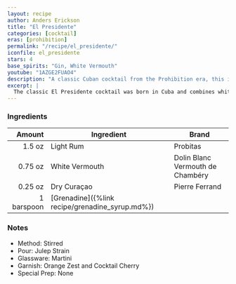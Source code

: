 ```yaml
---
layout: recipe
author: Anders Erickson
title: "El Presidente"
categories: [cocktail]
eras: [prohibition]
permalink: "/recipe/el_presidente/"
iconfile: el_presidente
stars: 4
base_spirits: "Gin, White Vermouth"
youtube: "1AZGE2FUAO4"
description: "A classic Cuban cocktail from the Prohibition era, this is a sophisticated and slightly sweet drink featuring rum, vermouth, and curaçao."
excerpt: |
  The classic El Presidente cocktail was born in Cuba and combines white rum, dry vermouth, orange curaçao and grenadine. Hail to the chief.
---
```


### Ingredients

|     Amount | Ingredient                                      | Brand                            |
| ---------: | ----------------------------------------------- | -------------------------------- |
|     1.5 oz | Light Rum                                       | Probitas                         |
|    0.75 oz | White Vermouth                                  | Dolin Blanc Vermouth de Chambéry |
|    0.25 oz | Dry Curaçao                                     | Pierre Ferrand                   |
| 1 barspoon | [Grenadine]({%link recipe/grenadine_syrup.md%}) |

### Notes

- Method: Stirred
- Pour: Julep Strain
- Glassware: Martini
- Garnish: Orange Zest and Cocktail Cherry
- Special Prep: None
